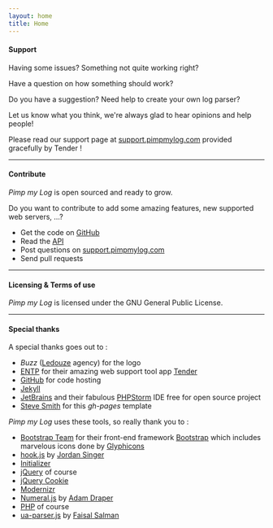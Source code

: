 ```yaml
---
layout: home
title: Home
---
```

#### Support

Having some issues? Something not quite working right?

Have a question on how something should work?

Do you have a suggestion? Need help to create your own log parser?

Let us know what you think, we're always glad to hear opinions and help people!

Please read our support page at [support.pimpmylog.com](http://support.pimpmylog.com) provided gracefully by Tender !

---

#### Contribute

*Pimp my Log* is open sourced and ready to grow.

Do you want to contribute to add some amazing features, new supported web servers, ...?

- Get the code on [GitHub](https://github.com/potsky/PimpMyLog)
- Read the [API](/api)
- Post questions on [support.pimpmylog.com](http://support.pimpmylog.com)
- Send pull requests

---

#### Licensing & Terms of use

*Pimp my Log* is licensed under the GNU General Public License.

---

#### Special thanks

A special thanks goes out to :

* *Buzz* ([Ledouze](http://www.ledouze.fr) agency) for the logo
* [ENTP](http://entp.com/) for their amazing web support tool app [Tender](http://tenderapp.com/)
* [GitHub](http://github.com) for code hosting
* [Jekyll](http://jekyllrb.com)
* [JetBrains](http://www.jetbrains.com/) and their fabulous [PHPStorm](http://www.jetbrains.com/phpstorm/) IDE free for open source project
* [Steve Smith](https://github.com/orderedlist) for this *gh-pages* template

*Pimp my Log* uses these tools, so really thank you to :

* [Bootstrap Team](https://github.com/twbs?tab=members) for their front-end framework [Bootstrap](http://getbootstrap.com/) which includes marvelous icons done by [Glyphicons](http://glyphicons.com/)
* [hook.js](http://usehook.com/) by [Jordan Singer](https://github.com/jordansinger)
* [Initializer](http://www.initializr.com/)
* [jQuery](http://jquery.com/) of course
* [jQuery Cookie](https://github.com/carhartl/jquery-cookie)
* [Modernizr](http://modernizr.com/)
* [Numeral.js](http://numeraljs.com/) by [Adam Draper](https://github.com/adamwdraper)
* [PHP](http://www.php.net) of course
* [ua-parser.js](http://faisalman.github.io/ua-parser-js/) by [Faisal Salman](https://github.com/faisalman)

